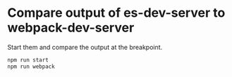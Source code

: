 # Compare output of es-dev-server to webpack-dev-server

Start them and compare the output at the breakpoint.

```bash
npm run start
npm run webpack
```
